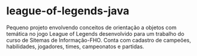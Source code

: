 # league-of-legends-java
Pequeno projeto envolvendo conceitos de orientação a objetos com temática no jogo League of Legends desenvolvido para um trabalho do curso de Sitemas de Informação-FHO.
Conta com cadastro de campeões, habilidades, jogadores, times, campeonatos e partidas. 
